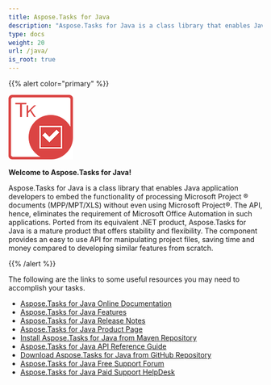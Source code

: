 ```yaml
---
title: Aspose.Tasks for Java
description: "Aspose.Tasks for Java is a class library that enables Java applications to generate, modify, convert, render, and print MPP, Primavera XML files without using Microsoft Project or Oracle Primavera software."
type: docs
weight: 20
url: /java/
is_root: true
---
```


{{% alert color="primary" %}} 

![Aspose.Tasks for Java Product Logo](home_1.png)

**Welcome to Aspose.Tasks for Java!**

Aspose.Tasks for Java is a class library that enables Java application developers to embed the functionality of processing Microsoft Project ® documents (MPP/MPT/XLS) without even using Microsoft Project®. The API, hence, eliminates the requirement of Microsoft Office Automation in such applications. Ported from its equivalent .NET product, Aspose.Tasks for Java is a mature product that offers stability and flexibility. The component provides an easy to use API for manipulating project files, saving time and money compared to developing similar features from scratch.

{{% /alert %}} 

The following are the links to some useful resources you may need to accomplish your tasks.

- [Aspose.Tasks for Java Online Documentation](/tasks/java/)
- [Aspose.Tasks for Java Features](/tasks/java/product-overview/)
- [Aspose.Tasks for Java Release Notes](/tasks/java/release-notes/)
- [Aspose.Tasks for Java Product Page](https://products.aspose.com/tasks/java/)
- [Install Aspose.Tasks for Java from Maven Repository](/tasks/java/installation/)
- [Aspose.Tasks for Java API Reference Guide](https://apireference.aspose.com/tasks/java/)
- [Download Aspose.Tasks for Java from GitHub Repository](https://github.com/aspose-tasks/Aspose.Tasks-for-Java)
- [Aspose.Tasks for Java Free Support Forum](https://forum.aspose.com/c/tasks/15)
- [Aspose.Tasks for Java Paid Support HelpDesk](https://helpdesk.aspose.com/)
